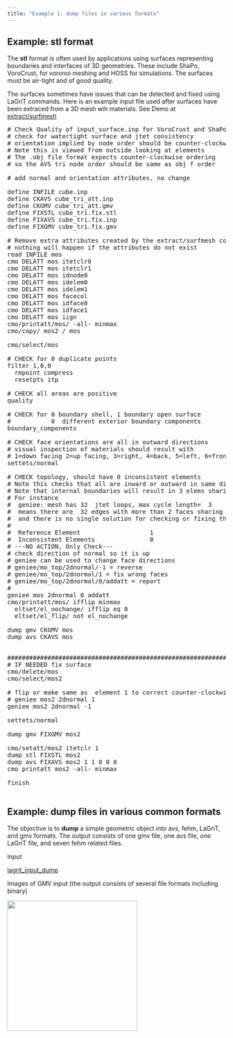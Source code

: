 ```yaml
---
title: "Example 1: dump files in various formats"
---
```


## Example: stl format

The **stl** format is often used by applications using surfaces representing boundaries and interfaces of 3D geometries. These include ShaPo, VoroCrust, for voronoi meshing and HOSS for simulations. The surfaces must be air-tight and of good quality.

The surfaces sometimes have issues that can be detected and fixed using LaGriT commands. Here is an example input file used after surfaces have been extraced from a 3D mesh wih materials. See Demo at [extract/surfmesh](https://lanl.github.io/LaGriT/pages/docs/commands/dump/EXTRACT_SURFMESH.html)

<pre>
# Check Quality of input_surface.inp for VoroCrust and ShaPo
# check for watertight surface and jtet consistency
# orientation implied by node order should be counter-clockwise
# Note this is viewed from outside looking at elements
# The .obj file format expects counter-clockwise ordering
# so the AVS tri node order should be same as obj f order

# add normal and orientation attributes, no change

define INFILE cube.inp
define CKAVS cube_tri_att.inp
define CKGMV cube_tri_att.gmv
define FIXSTL cube_tri.fix.stl
define FIXAVS cube_tri.fix.inp
define FIXGMV cube_tri.fix.gmv

# Remove extra attributes created by the extract/surfmesh command
# nothing will happen if the attributes do not exist
read INFILE mos
cmo DELATT mos itetclr0
cmo DELATT mos itetclr1
cmo DELATT mos idnode0
cmo DELATT mos idelem0
cmo DELATT mos idelem1
cmo DELATT mos facecol
cmo DELATT mos idface0
cmo DELATT mos idface1
cmo DELATT mos iign
cmo/printatt/mos/ -all- minmax
cmo/copy/ mos2 / mos

cmo/select/mos

# CHECK for 0 duplicate points
filter 1,0,0
  rmpoint compress
  resetpts itp

# CHECK all areas are positive
quality

# CHECK for 0 boundary shell, 1 boundary open surface
#           0  different exterior boundary components
boundary_components

# CHECK face orientations are all in outward directions
# visual inspection of materials should result with
# 1=down facing 2=up facing, 3=right, 4=back, 5=left, 6=front
settets/normal

# CHECK topology, should have 0 inconsistent elements
# Note this checks that all are inward or outward in same direction
# Note that internal boundaries will result in 3 elems sharing an edge
# For instance
#  geniee: mesh has 32  jtet loops, max cycle length=  3
#  means there are  32 edges with more than 2 faces sharing an edge
#  and there is no single solution for checking or fixing this
#
#  Reference Element                   1
#  Inconsistent Elements               0
# ---NO ACTION, Only Check---
# check direction of normal so it is up
# geniee can be used to change face directions
# geniee/mo_top/2dnormal/-1 = reverse
# geniee/mo_top/2dnormal/1 = fix wrong faces
# geniee/mo_top/2dnormal/0/addatt = report
#
geniee mos 2dnormal 0 addatt
cmo/printatt/mos/ ifflip minmax
  eltset/el_nochange/ ifflip eq 0
  eltset/el_flip/ not el_nochange

dump gmv CKGMV mos
dump avs CKAVS mos


##################################################################
# IF NEEDED fix surface
cmo/delete/mos
cmo/select/mos2

# flip or make same as  element 1 to correct counter-clockwise node order
# geniee mos2 2dnormal 1
geniee mos2 2dnormal -1

settets/normal

dump gmv FIXGMV mos2

cmo/setatt/mos2 itetclr 1
dump stl FIXSTL mos2
dump avs FIXAVS mos2 1 1 0 0 0
cmo printatt mos2 -all- minmax

finish

</pre>



## Example: dump files in various common formats

  The objective is to **dump** a simple geometric object into avs,
  fehm, LaGriT, and gmv formats.
  The output consists of one gmv file, one avs file, one LaGriT file,
  and seven fehm related files.

 Input

  [lagrit_input_dump](input/lagrit_input_dump.txt)

Images of GMV input (the output consists of several file formats
 including binary)

<img  width="300" src="https://lanl.github.io/LaGriT/assets/images/output_tn.gif">
